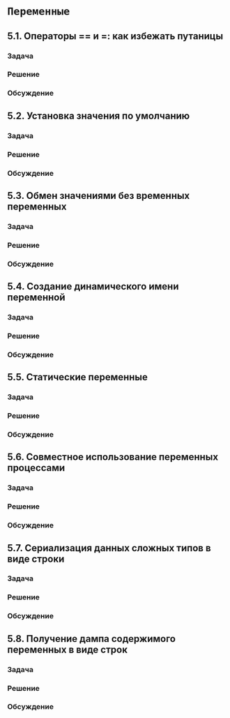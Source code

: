 # `Переменные`

## 5.1. Операторы == и =: как избежать путаницы
### Задача
### Решение
### Обсуждение

## 5.2. Установка значения по умолчанию
### Задача
### Решение
### Обсуждение

## 5.3. Обмен значениями без временных переменных
### Задача
### Решение
### Обсуждение

## 5.4. Создание динамического имени переменной
### Задача
### Решение
### Обсуждение

## 5.5. Статические переменные
### Задача
### Решение
### Обсуждение

## 5.6. Совместное использование переменных процессами
### Задача
### Решение
### Обсуждение

## 5.7. Сериализация данных сложных типов в виде строки
### Задача
### Решение
### Обсуждение

## 5.8. Получение дампа содержимого переменных в виде строк
### Задача
### Решение
### Обсуждение

